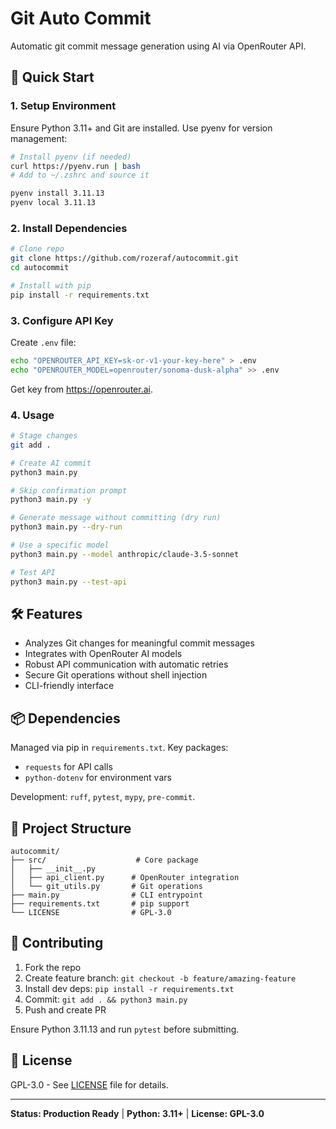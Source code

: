 # Git Auto Commit

Automatic git commit message generation using AI via OpenRouter API.

## 🚀 Quick Start

### 1. Setup Environment

Ensure Python 3.11+ and Git are installed. Use pyenv for version management:

```bash
# Install pyenv (if needed)
curl https://pyenv.run | bash
# Add to ~/.zshrc and source it

pyenv install 3.11.13
pyenv local 3.11.13
```

### 2. Install Dependencies

```bash
# Clone repo
git clone https://github.com/rozeraf/autocommit.git
cd autocommit

# Install with pip
pip install -r requirements.txt
```

### 3. Configure API Key

Create `.env` file:

```bash
echo "OPENROUTER_API_KEY=sk-or-v1-your-key-here" > .env
echo "OPENROUTER_MODEL=openrouter/sonoma-dusk-alpha" >> .env
```

Get key from https://openrouter.ai.

### 4. Usage

```bash
# Stage changes
git add .

# Create AI commit
python3 main.py

# Skip confirmation prompt
python3 main.py -y

# Generate message without committing (dry run)
python3 main.py --dry-run

# Use a specific model
python3 main.py --model anthropic/claude-3.5-sonnet

# Test API
python3 main.py --test-api
```

## 🛠️ Features

- Analyzes Git changes for meaningful commit messages
- Integrates with OpenRouter AI models
- Robust API communication with automatic retries
- Secure Git operations without shell injection
- CLI-friendly interface

## 📦 Dependencies

Managed via pip in `requirements.txt`. Key packages:
- `requests` for API calls
- `python-dotenv` for environment vars

Development: `ruff`, `pytest`, `mypy`, `pre-commit`.

## 📁 Project Structure

```
autocommit/
├── src/                    # Core package
│   ├── __init__.py
│   ├── api_client.py      # OpenRouter integration
│   └── git_utils.py       # Git operations
├── main.py                # CLI entrypoint
├── requirements.txt       # pip support
└── LICENSE                # GPL-3.0
```

## 🤝 Contributing

1. Fork the repo
2. Create feature branch: `git checkout -b feature/amazing-feature`
3. Install dev deps: `pip install -r requirements.txt`
4. Commit: `git add . && python3 main.py`
5. Push and create PR

Ensure Python 3.11.13 and run `pytest` before submitting.

## 📄 License

GPL-3.0 - See [LICENSE](LICENSE) file for details.

---

**Status: Production Ready** | **Python: 3.11+** | **License: GPL-3.0**